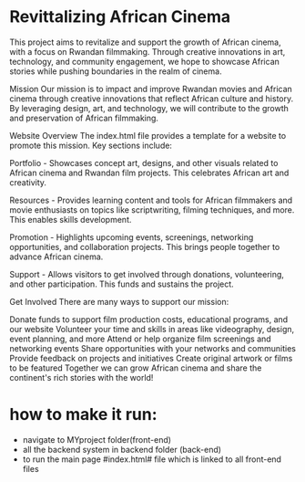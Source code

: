 # Revittalizing African Cinema
This project aims to revitalize and support the growth of African cinema, with a focus on Rwandan filmmaking. Through creative innovations in art, technology, and community engagement, we hope to showcase African stories while pushing boundaries in the realm of cinema.

Mission
Our mission is to impact and improve Rwandan movies and African cinema through creative innovations that reflect African culture and history. By leveraging design, art, and technology, we will contribute to the growth and preservation of African filmmaking.

Website Overview
The index.html file provides a template for a website to promote this mission. Key sections include:

Portfolio - Showcases concept art, designs, and other visuals related to African cinema and Rwandan film projects. This celebrates African art and creativity.

Resources - Provides learning content and tools for African filmmakers and movie enthusiasts on topics like scriptwriting, filming techniques, and more. This enables skills development.

Promotion - Highlights upcoming events, screenings, networking opportunities, and collaboration projects. This brings people together to advance African cinema.

Support - Allows visitors to get involved through donations, volunteering, and other participation. This funds and sustains the project.

Get Involved
There are many ways to support our mission:

Donate funds to support film production costs, educational programs, and our website
Volunteer your time and skills in areas like videography, design, event planning, and more
Attend or help organize film screenings and networking events
Share opportunities with your networks and communities
Provide feedback on projects and initiatives
Create original artwork or films to be featured
Together we can grow African cinema and share the continent's rich stories with the world!

# how to make it run:
* navigate to MYproject folder(front-end)
* all the backend system in backend folder (back-end)
* to run the main page #index.html# file which is linked to all front-end files
